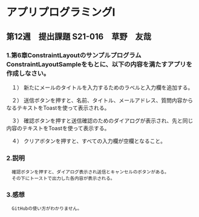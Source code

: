 # アプリプログラミングⅠ

## 第12週　提出課題 S21-016　草野　友哉

### 1.第6章ConstraintLayoutのサンプルプログラムConstraintLayoutSampleをもとに、以下の内容を満たすアプリを作成しなさい。
　１） 新たにメールのタイトルを入力するためのラベルと入力欄を追加する。
 
　２） 送信ボタンを押すと、名前、タイトル、メールアドレス、質問内容からなるテキストをToastを使って表示される。
 
　３） 確認ボタンを押すと送信確認のためのダイアログが表示され、先と同じ内容のテキストをToastを使って表示する。
 
　４） クリアボタンを押すと、すべての入力欄が空欄となること。

### 2.説明 
      確認ボタンを押すと、ダイアログ表示され送信とキャンセルのボタンがある。
      その下にトーストで出力した各内容が表示される。
          
### 3.感想 
      GitHubの使い方がわかりません。
